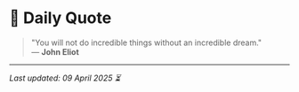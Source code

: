 # 📜 Daily Quote

> "You will not do incredible things without an incredible dream."  
> — **John Eliot**

---

_Last updated: 09 April 2025 ⏳_
